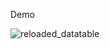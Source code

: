 Demo

![reloaded_datatable](https://github.com/marianopadularrosa1/datatableReloaded/assets/2471814/9ecebe92-7063-4c57-aa66-f2603f3b15ac)
